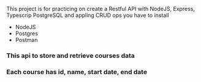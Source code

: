This project is for practicing on  create a Restful API with NodeJS,
 Express, Typescrip PostgreSQL 
and appling CRUD ops
you have to install
- NodeJS
- Postgres
- Postman

### This api to store and retrieve  courses data
### Each course has id, name, start date, end date



